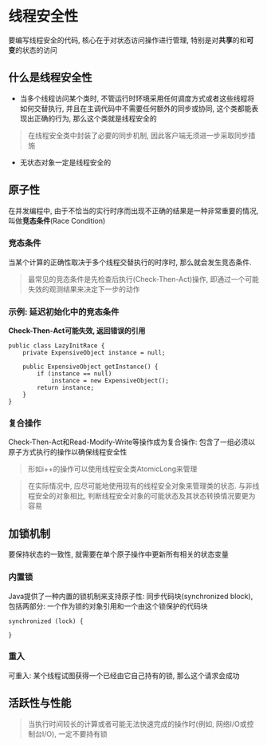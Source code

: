 线程安全性
=============
要编写线程安全的代码, 核心在于对状态访问操作进行管理, 特别是对**共享**的和**可变**的状态的访问

什么是线程安全性
----------
* 当多个线程访问某个类时, 不管运行时环境采用任何调度方式或者这些线程将如何交替执行, 并且在主调代码中不需要任何额外的同步或协同, 这个类都能表现出正确的行为, 那么这个类就是线程安全的

> 在线程安全类中封装了必要的同步机制, 因此客户端无须进一步采取同步措施

* 无状态对象一定是线程安全的

原子性
---------
在并发编程中, 由于不恰当的实行时序而出现不正确的结果是一种非常重要的情况, 叫做**竞态条件**(Race Condition)

### 竞态条件 ###

当某个计算的正确性取决于多个线程交替执行的时序时, 那么就会发生竞态条件.
> 最常见的竞态条件是先检查后执行(Check-Then-Act)操作, 即通过一个可能失效的观测结果来决定下一步的动作

### 示例: 延迟初始化中的竞态条件 ###
**Check-Then-Act可能失效, 返回错误的引用**

	public class LazyInitRace {
		private ExpensiveObject instance = null;
	
		public ExpensiveObject getInstance() {
			if (instance == null)
				instance = new ExpensiveObject();
			return instance;
		}
	}

### 复合操作 ###
Check-Then-Act和Read-Modify-Write等操作成为复合操作: 包含了一组必须以原子方式执行的操作以确保线程安全性

> 形如i++的操作可以使用线程安全类AtomicLong来管理

> 在实际情况中, 应尽可能地使用现有的线程安全对象来管理类的状态. 与非线程安全的对象相比, 判断线程安全对象的可能状态及其状态转换情况要更为容易

加锁机制
--------- 
要保持状态的一致性, 就需要在单个原子操作中更新所有相关的状态变量

### 内置锁 ###
Java提供了一种内置的锁机制来支持原子性: 同步代码块(synchronized block), 包括两部分: 一个作为锁的对象引用和一个由这个锁保护的代码块

	synchronized (lock) {
	
	}

### 重入 ###
可重入: 某个线程试图获得一个已经由它自己持有的锁, 那么这个请求会成功

活跃性与性能
---------

> 当执行时间较长的计算或者可能无法快速完成的操作时(例如, 网络I/O或控制台I/O), 一定不要持有锁